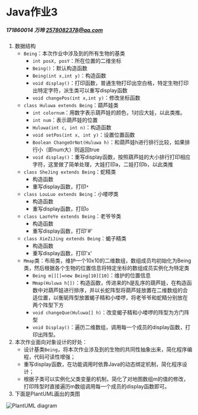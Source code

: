 # Java作业3

##### 171860014 万玲 2578082378@qq.com



1. 数据结构
   - `Being`：本次作业中涉及到的所有生物的基类
     - `int posX, posY`：所在位置的二维坐标
     - `Being()`：默认构造函数
     - `Being(int x,int y)`：构造函数
     - `void display()`：打印函数，普通生物打印出空白格，特定生物打印出特定字符，派生类可以重写display函数
     - `void changePos(int x,int y)`：修改坐标函数
   - `class Huluwa extends Being`：葫芦娃类
     - `int colornum`：用数字表示葫芦娃的颜色，1对应大娃，以此类推。
     - `int num`：表示葫芦娃的位置
     - `Huluwa(int c, int n)`：构造函数
     - `void setPos(int x, int y)`：设置位置函数
     - `Boolean ChangeOrNot(Huluwa h)`：和葫芦娃h进行排行比较，如果排行小（即num大）则返回true
     - `void display()`：重写display函数，按照葫芦娃的大小排行打印相应字符，这里做了简单处理，大娃打印a，二娃打印b，以此类推
   - `class SheJing extends Being`：蛇精类
     - 构造函数
     - 重写display函数，打印`*`
   - `class LouLuo extends Being`：小喽啰类
     - 构造函数
     - 重写display函数，打印`o`
   - `class LaoYeYe extends Being`：老爷爷类
     - 构造函数
     - 重写display函数，打印'#'
   - `class XieZiJing extends Being`：蝎子精类
     - 构造函数
     - 重写display函数，打印'x'
   - `Mmap`类：布局类，维护一个10x10的二维数组，数组成员均初始化为Being类，然后根据各个生物的位置信息将特定坐标的数组成员实例化为特定类
     - `Being m[][]=new Being[10][10]`：维护的位置信息
     - `Mmap(Huluwa h[])`：构造函数，传进来的h是乱序的葫芦娃，在构造函数中对葫芦娃进行排序，并以长蛇阵型将葫芦娃放置在二维数组的合适位置，以衡轭阵型放置蝎子精和小喽啰，将老爷爷和蛇精分别放在两个阵型下方
     - `void changeQue(Huluwa[] h)`：改变蝎子精和小喽啰的阵型为方门阵型
     - `void Display()`：遍历二维数组，调用每一个成员的display函数，打印出阵型。
2. 本次作业面向对象设计的好处：
   - 设计基类`Being`，将本次作业涉及到的生物的共同性抽象出来，简化程序编程，代码可读性增强；
   - 重写display函数，在功能调用时依靠Java的动态绑定机制，简化程序设计；
   - 根据子类可以实例化父类变量的机制，简化了对地图数组m的值的修改，打印阵型时直接遍历m数组调用每一个成员的display函数即可。
3. 下面是PlantUML画出的类图

![PlantUML diagram](http://www.plantuml.com/plantuml/png/XPA_JiCm4CRtUmfBBAreNe01LOK1eV87iRH46QpKQYmvlYgsWIhq0TZPGEhC1Yj8l4sLru3OHogLe4o-VFVbvo-N6nhB2-jo1QdYnh2Ha7fUmXwJsh85cicsd89lzlfqrlBzm7UNVRX5EMCpQHQABtyi-ymBQSRrN5oYsN6lGACLh93pp1vKJ-lgyNMp_gZUFu5od3ZbxdW9aNyZHOM5TZazrbKmU6mwy29bCC9kxwFhHeXASCsEV9oBuXnjBm1OzYVw2W2e6KKFXs4alxckCt7g9-IBZYbu51bRM6EEKp4L9L11hFzHv6j3eHixB26S7I1ojM0cKjp8y7rDsGLhZ2syivmlIeY2oF8uYHEejMRuSKB8i2XNJb0hJfe_SqotxMpDvkLjy_pbLsOezCpbwXi0)
